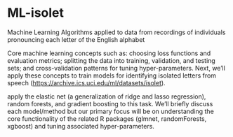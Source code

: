 # ML-isolet
Machine Learning Algorithms applied to data from recordings of individuals pronouncing each letter of the English alphabet


Core machine learning concepts such as: choosing loss functions and evaluation metrics; splitting the data into training, validation, and testing sets; and cross-validation patterns for tuning hyper-parameters. Next, we’ll apply these concepts to train models for identifying isolated letters from speech (https://archive.ics.uci.edu/ml/datasets/isolet).

apply the elastic net (a generalization of ridge and lasso regression), random forests, and gradient boosting to this task. We’ll briefly discuss each model/method but our primary focus will be on understanding the core functionality of the related R packages (glmnet, randomForests, xgboost) and tuning associated hyper-parameters.
